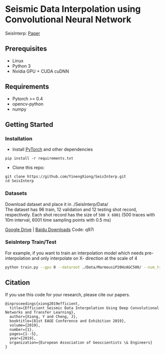 # Seismic Data Interpolation using Convolutional Neural Network

SeisInterp: [Paper](https://doi.org/10.3997/2214-4609.201900768)

## Prerequisites
- Linux
- Python 3
- Nvidia GPU + CUDA cuDNN

## Requirements
- Pytorch >= 0.4
- opencv-python
- numpy

## Getting Started
### Installation

* Install [PyTorch](https://pytorch.org/) and other dependencies
```Shell
pip install -r requirements.txt
```

* Clone this repo:
```Shell
git clone https://github.com/YinengXiong/SeisInterp.git
cd SeisInterp
```

### Datasets
Download dataset and place it in ./SeisInterp/Data/ \
The dataset has 96 train, 12 validation and 12 testing shot record, respectively.
Each shot record has the size of `500 X 6001` (500 traces with 10m interval, 6001 time sampling points with 0.5 ms)

[Google Drive](https://drive.google.com/file/d/10kZO2y1LcoWkupEztTkpvd3aPymXV_mb/view?usp=sharing) | [Baidu Downloads](https://pan.baidu.com/s/1bc7g_Y3b09S31mQJXjWXFQ) Code: q97i

### SeisInterp Train/Test
For example, if you want to train an interpolation model which needs pre-interpolation and only interpolate on X- direction at the scale of 4 

```bash
python train.py --gpu 0 --dataroot ./Data/MarmousiP20HzAGC500/ --num_traces 500 --nComp 1 --prefix shotp --scale 4 --diretion 0 --arch vdsr
```

## Citation
If you use this code for your research, please cite our papers.
```
@inproceedings{xiong2019efficient,
  title={Efficient Seismic Data Interpolation Using Deep Convolutional Networks and Transfer Learning},
  author={Xiong, Y and Cheng, J},
  booktitle={81st EAGE Conference and Exhibition 2019},
  volume={2019},
  number={1},
  pages={1--5},
  year={2019},
  organization={European Association of Geoscientists \& Engineers}
}
```